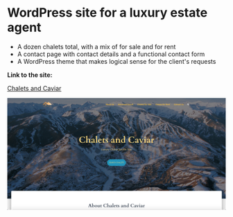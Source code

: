# WordPress site for a luxury estate agent


* A dozen chalets total, with a mix of for sale and for rent
* A contact page with contact details and a functional contact form
* A WordPress theme that makes logical sense for the client's requests


__Link to the site:__

[Chalets and Caviar](http://dev-integrate-a-wordpress-theme-for-a-client.pantheonsite.io/)

![Chalet and Caviar](/image/chalet-and-caviar.jpg)